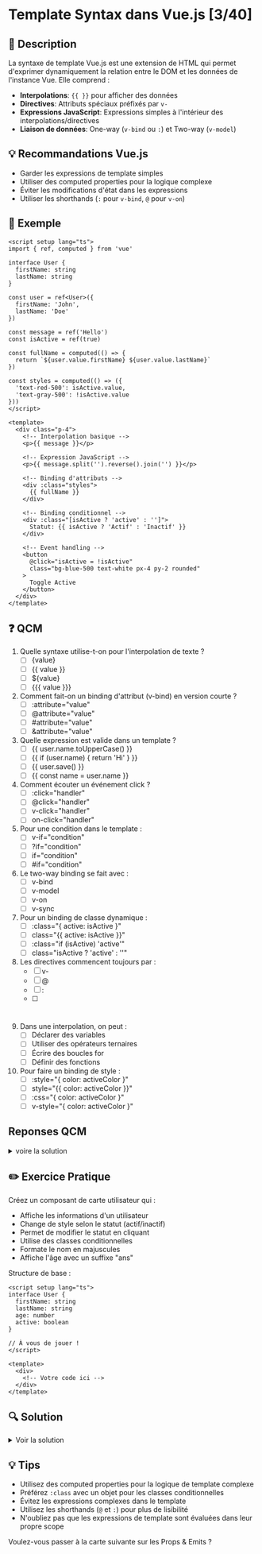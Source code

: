 # Template Syntax dans Vue.js [3/40]

## 📝 Description
La syntaxe de template Vue.js est une extension de HTML qui permet d'exprimer dynamiquement la relation entre le DOM et les données de l'instance Vue. Elle comprend :

- **Interpolations**: `{{ }}` pour afficher des données
- **Directives**: Attributs spéciaux préfixés par `v-`
- **Expressions JavaScript**: Expressions simples à l'intérieur des interpolations/directives
- **Liaison de données**: One-way (`v-bind` ou `:`) et Two-way (`v-model`)

## 💡 Recommandations Vue.js
- Garder les expressions de template simples
- Utiliser des computed properties pour la logique complexe
- Éviter les modifications d'état dans les expressions
- Utiliser les shorthands (`:` pour `v-bind`, `@` pour `v-on`)

## 📌 Exemple

```vue
<script setup lang="ts">
import { ref, computed } from 'vue'

interface User {
  firstName: string
  lastName: string
}

const user = ref<User>({
  firstName: 'John',
  lastName: 'Doe'
})

const message = ref('Hello')
const isActive = ref(true)

const fullName = computed(() => {
  return `${user.value.firstName} ${user.value.lastName}`
})

const styles = computed(() => ({
  'text-red-500': isActive.value,
  'text-gray-500': !isActive.value
}))
</script>

<template>
  <div class="p-4">
    <!-- Interpolation basique -->
    <p>{{ message }}</p>

    <!-- Expression JavaScript -->
    <p>{{ message.split('').reverse().join('') }}</p>

    <!-- Binding d'attributs -->
    <div :class="styles">
      {{ fullName }}
    </div>

    <!-- Binding conditionnel -->
    <div :class="[isActive ? 'active' : '']">
      Statut: {{ isActive ? 'Actif' : 'Inactif' }}
    </div>

    <!-- Event handling -->
    <button 
      @click="isActive = !isActive"
      class="bg-blue-500 text-white px-4 py-2 rounded"
    >
      Toggle Active
    </button>
  </div>
</template>
```

## ❓ QCM

1. Quelle syntaxe utilise-t-on pour l'interpolation de texte ?
   - [ ] {value}
   - [ ] {{ value }}
   - [ ] ${value}
   - [ ] {{{ value }}}

2. Comment fait-on un binding d'attribut (v-bind) en version courte ?
   - [ ] :attribute="value"
   - [ ] @attribute="value"
   - [ ] #attribute="value"
   - [ ] &attribute="value"

3. Quelle expression est valide dans un template ?
   - [ ] {{ user.name.toUpperCase() }}
   - [ ] {{ if (user.name) { return 'Hi' } }}
   - [ ] {{ user.save() }}
   - [ ] {{ const name = user.name }}

4. Comment écouter un événement click ?
   - [ ] :click="handler"
   - [ ] @click="handler"
   - [ ] v-click="handler"
   - [ ] on-click="handler"

5. Pour une condition dans le template :
   - [ ] v-if="condition"
   - [ ] ?if="condition"
   - [ ] if="condition"
   - [ ] #if="condition"

6. Le two-way binding se fait avec :
   - [ ] v-bind
   - [ ] v-model
   - [ ] v-on
   - [ ] v-sync

7. Pour un binding de classe dynamique :
   - [ ] :class="{ active: isActive }"
   - [ ] class="{{ active: isActive }}"
   - [ ] :class="if (isActive) 'active'"
   - [ ] class="isActive ? 'active' : ''"

8. Les directives commencent toujours par :
   - [ ] v-
   - [ ] @
   - [ ] :
   - [ ] #

9. Dans une interpolation, on peut :
   - [ ] Déclarer des variables
   - [ ] Utiliser des opérateurs ternaires
   - [ ] Écrire des boucles for
   - [ ] Définir des fonctions

10. Pour faire un binding de style :
    - [ ] :style="{ color: activeColor }"
    - [ ] style="{{ color: activeColor }}"
    - [ ] :css="{ color: activeColor }"
    - [ ] v-style="{ color: activeColor }"

<h2>Reponses QCM</h2>
<details>
<summary>voire la solution</summary>
| 1. B | 2. A  | 3. A | 4. B | 5. A |
| 6. B | 7. A | 8. A | 9. B | 10. A |
</details>

## ✏️ Exercice Pratique

Créez un composant de carte utilisateur qui :
- Affiche les informations d'un utilisateur
- Change de style selon le statut (actif/inactif)
- Permet de modifier le statut en cliquant
- Utilise des classes conditionnelles
- Formate le nom en majuscules
- Affiche l'âge avec un suffixe "ans"

Structure de base :

```vue
<script setup lang="ts">
interface User {
  firstName: string
  lastName: string
  age: number
  active: boolean
}

// À vous de jouer !
</script>

<template>
  <div>
    <!-- Votre code ici -->
  </div>
</template>
```

## 🔍 Solution

<details>
<summary>Voir la solution</summary>

```vue
<script setup lang="ts">
import { ref, computed } from 'vue'

interface User {
  firstName: string
  lastName: string
  age: number
  active: boolean
}

const user = ref<User>({
  firstName: 'John',
  lastName: 'Doe',
  age: 25,
  active: true
})

const fullName = computed(() => {
  return `${user.value.firstName} ${user.value.lastName}`.toUpperCase()
})

const cardClasses = computed(() => ({
  'bg-green-100': user.value.active,
  'bg-gray-100': !user.value.active,
  'border rounded p-4': true
}))

const toggleStatus = () => {
  user.value.active = !user.value.active
}
</script>

<template>
  <div 
    :class="cardClasses"
    @click="toggleStatus"
    class="max-w-sm mx-auto mt-4 cursor-pointer"
  >
    <h2 class="text-xl font-bold mb-2">{{ fullName }}</h2>
    
    <p class="text-gray-600">
      {{ user.age }} ans
    </p>
    
    <div 
      class="mt-2 text-sm"
      :class="user.active ? 'text-green-600' : 'text-red-600'"
    >
      Statut: {{ user.active ? 'Actif' : 'Inactif' }}
    </div>
  </div>
</template>
```
</details>

## 💡 Tips

- Utilisez des computed properties pour la logique de template complexe
- Préférez `:class` avec un objet pour les classes conditionnelles
- Évitez les expressions complexes dans le template
- Utilisez les shorthands (`@` et `:`) pour plus de lisibilité
- N'oubliez pas que les expressions de template sont évaluées dans leur propre scope

Voulez-vous passer à la carte suivante sur les Props & Emits ?